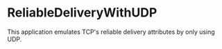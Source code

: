 # ReliableDeliveryWithUDP
This application emulates TCP's reliable delivery attributes by only using UDP. 
